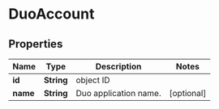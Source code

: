 

# DuoAccount


## Properties

| Name | Type | Description | Notes |
|------------ | ------------- | ------------- | -------------|
|**id** | **String** | object ID |  |
|**name** | **String** | Duo application name. |  [optional] |



